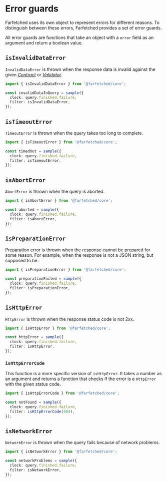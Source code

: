 # Error guards

Farfetched uses its own object to represent errors for different reasons. To distinguish between these errors, Farfetched provides a set of error guards.

All error guards are functions that take an object with a `error` field as an argument and return a boolean value.

## `isInvalidDataError`

`InvalidDataError` is thrown when the response data is invalid against the given [_Contract_](/api/primitives/contract) or [_Validator_](/api/primitives/validator).

```ts
import { isInvalidDataError } from '@farfetched/core';

const invalidDataInQuery = sample({
  clock: query.finished.failure,
  filter: isInvalidDataError,
});
```

## `isTimeoutError`

`TimeoutError` is thrown when the query takes too long to complete.

```ts
import { isTimeoutError } from '@farfetched/core';

const timedOut = sample({
  clock: query.finished.failure,
  filter: isTimeoutError,
});
```

## `isAbortError`

`AbortError` is thrown when the query is aborted.

```ts
import { isAbortError } from '@farfetched/core';

const aborted = sample({
  clock: query.finished.failure,
  filter: isAbortError,
});
```

## `isPreparationError`

Preparation error is thrown when the response cannot be prepared for some reason. For example, when the response is not a JSON string, but supposed to be.

```ts
import { isPreparationError } from '@farfetched/core';

const preparationFailed = sample({
  clock: query.finished.failure,
  filter: isPreparationError,
});
```

## `isHttpError`

`HttpError` is thrown when the response status code is not 2xx.

```ts
import { isHttpError } from '@farfetched/core';

const httpError = sample({
  clock: query.finished.failure,
  filter: isHttpError,
});
```

### `isHttpErrorCode`

This function is a more specific version of `isHttpError`. It takes a number as an argument and returns a function that checks if the error is a `HttpError` with the given status code.

```ts
import { isHttpErrorCode } from '@farfetched/core';

const notFound = sample({
  clock: query.finished.failure,
  filter: isHttpErrorCode(404),
});
```

## `isNetworkError`

`NetworkError` is thrown when the query fails because of network problems.

```ts
import { isNetworkError } from '@farfetched/core';

const networkProblems = sample({
  clock: query.finished.failure,
  filter: isNetworkError,
});
```
